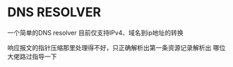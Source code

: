 # DNS RESOLVER

一个简单的DNS resolver
目前仅支持IPv4、域名到ip地址的转换

响应报文的指针压缩那里处理得不好，只正确解析出第一条资源记录解析出
哪位大佬路过指导一下